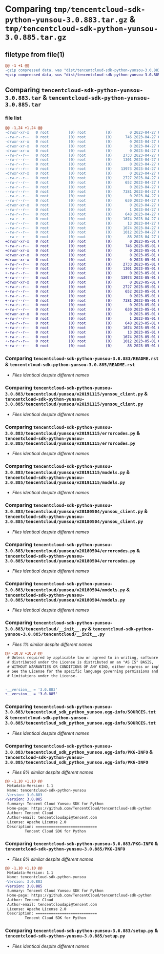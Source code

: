# Comparing `tmp/tencentcloud-sdk-python-yunsou-3.0.883.tar.gz` & `tmp/tencentcloud-sdk-python-yunsou-3.0.885.tar.gz`

## filetype from file(1)

```diff
@@ -1 +1 @@
-gzip compressed data, was "dist/tencentcloud-sdk-python-yunsou-3.0.883.tar", last modified: Thu Apr 27 01:04:26 2023, max compression
+gzip compressed data, was "dist/tencentcloud-sdk-python-yunsou-3.0.885.tar", last modified: Mon May  1 01:00:09 2023, max compression
```

## Comparing `tencentcloud-sdk-python-yunsou-3.0.883.tar` & `tencentcloud-sdk-python-yunsou-3.0.885.tar`

### file list

```diff
@@ -1,24 +1,24 @@
-drwxr-xr-x   0 root         (0) root         (0)        0 2023-04-27 01:04:26.000000 tencentcloud-sdk-python-yunsou-3.0.883/
--rw-r--r--   0 root         (0) root         (0)      746 2023-04-27 01:04:26.000000 tencentcloud-sdk-python-yunsou-3.0.883/README.rst
-drwxr-xr-x   0 root         (0) root         (0)        0 2023-04-27 01:04:26.000000 tencentcloud-sdk-python-yunsou-3.0.883/tencentcloud/
-drwxr-xr-x   0 root         (0) root         (0)        0 2023-04-27 01:04:26.000000 tencentcloud-sdk-python-yunsou-3.0.883/tencentcloud/yunsou/
-drwxr-xr-x   0 root         (0) root         (0)        0 2023-04-27 01:04:26.000000 tencentcloud-sdk-python-yunsou-3.0.883/tencentcloud/yunsou/v20191115/
--rw-r--r--   0 root         (0) root         (0)     2733 2023-04-27 01:04:26.000000 tencentcloud-sdk-python-yunsou-3.0.883/tencentcloud/yunsou/v20191115/yunsou_client.py
--rw-r--r--   0 root         (0) root         (0)     1301 2023-04-27 01:04:26.000000 tencentcloud-sdk-python-yunsou-3.0.883/tencentcloud/yunsou/v20191115/errorcodes.py
--rw-r--r--   0 root         (0) root         (0)        0 2023-04-27 01:04:26.000000 tencentcloud-sdk-python-yunsou-3.0.883/tencentcloud/yunsou/v20191115/__init__.py
--rw-r--r--   0 root         (0) root         (0)    13973 2023-04-27 01:04:26.000000 tencentcloud-sdk-python-yunsou-3.0.883/tencentcloud/yunsou/v20191115/models.py
-drwxr-xr-x   0 root         (0) root         (0)        0 2023-04-27 01:04:26.000000 tencentcloud-sdk-python-yunsou-3.0.883/tencentcloud/yunsou/v20180504/
--rw-r--r--   0 root         (0) root         (0)     2727 2023-04-27 01:04:26.000000 tencentcloud-sdk-python-yunsou-3.0.883/tencentcloud/yunsou/v20180504/yunsou_client.py
--rw-r--r--   0 root         (0) root         (0)      652 2023-04-27 01:04:26.000000 tencentcloud-sdk-python-yunsou-3.0.883/tencentcloud/yunsou/v20180504/errorcodes.py
--rw-r--r--   0 root         (0) root         (0)        0 2023-04-27 01:04:26.000000 tencentcloud-sdk-python-yunsou-3.0.883/tencentcloud/yunsou/v20180504/__init__.py
--rw-r--r--   0 root         (0) root         (0)     7381 2023-04-27 01:04:26.000000 tencentcloud-sdk-python-yunsou-3.0.883/tencentcloud/yunsou/v20180504/models.py
--rw-r--r--   0 root         (0) root         (0)        0 2023-04-27 01:04:26.000000 tencentcloud-sdk-python-yunsou-3.0.883/tencentcloud/yunsou/__init__.py
--rw-r--r--   0 root         (0) root         (0)      630 2023-04-27 01:04:26.000000 tencentcloud-sdk-python-yunsou-3.0.883/tencentcloud/__init__.py
-drwxr-xr-x   0 root         (0) root         (0)        0 2023-04-27 01:04:26.000000 tencentcloud-sdk-python-yunsou-3.0.883/tencentcloud_sdk_python_yunsou.egg-info/
--rw-r--r--   0 root         (0) root         (0)        1 2023-04-27 01:04:26.000000 tencentcloud-sdk-python-yunsou-3.0.883/tencentcloud_sdk_python_yunsou.egg-info/dependency_links.txt
--rw-r--r--   0 root         (0) root         (0)      648 2023-04-27 01:04:26.000000 tencentcloud-sdk-python-yunsou-3.0.883/tencentcloud_sdk_python_yunsou.egg-info/SOURCES.txt
--rw-r--r--   0 root         (0) root         (0)     1674 2023-04-27 01:04:26.000000 tencentcloud-sdk-python-yunsou-3.0.883/tencentcloud_sdk_python_yunsou.egg-info/PKG-INFO
--rw-r--r--   0 root         (0) root         (0)       13 2023-04-27 01:04:26.000000 tencentcloud-sdk-python-yunsou-3.0.883/tencentcloud_sdk_python_yunsou.egg-info/top_level.txt
--rw-r--r--   0 root         (0) root         (0)     1674 2023-04-27 01:04:26.000000 tencentcloud-sdk-python-yunsou-3.0.883/PKG-INFO
--rw-r--r--   0 root         (0) root         (0)     1012 2023-04-27 01:04:26.000000 tencentcloud-sdk-python-yunsou-3.0.883/setup.py
--rw-r--r--   0 root         (0) root         (0)       88 2023-04-27 01:04:26.000000 tencentcloud-sdk-python-yunsou-3.0.883/setup.cfg
+drwxr-xr-x   0 root         (0) root         (0)        0 2023-05-01 01:00:09.000000 tencentcloud-sdk-python-yunsou-3.0.885/
+-rw-r--r--   0 root         (0) root         (0)      746 2023-05-01 01:00:09.000000 tencentcloud-sdk-python-yunsou-3.0.885/README.rst
+drwxr-xr-x   0 root         (0) root         (0)        0 2023-05-01 01:00:09.000000 tencentcloud-sdk-python-yunsou-3.0.885/tencentcloud/
+drwxr-xr-x   0 root         (0) root         (0)        0 2023-05-01 01:00:09.000000 tencentcloud-sdk-python-yunsou-3.0.885/tencentcloud/yunsou/
+drwxr-xr-x   0 root         (0) root         (0)        0 2023-05-01 01:00:09.000000 tencentcloud-sdk-python-yunsou-3.0.885/tencentcloud/yunsou/v20191115/
+-rw-r--r--   0 root         (0) root         (0)     2733 2023-05-01 01:00:09.000000 tencentcloud-sdk-python-yunsou-3.0.885/tencentcloud/yunsou/v20191115/yunsou_client.py
+-rw-r--r--   0 root         (0) root         (0)     1301 2023-05-01 01:00:09.000000 tencentcloud-sdk-python-yunsou-3.0.885/tencentcloud/yunsou/v20191115/errorcodes.py
+-rw-r--r--   0 root         (0) root         (0)        0 2023-05-01 01:00:09.000000 tencentcloud-sdk-python-yunsou-3.0.885/tencentcloud/yunsou/v20191115/__init__.py
+-rw-r--r--   0 root         (0) root         (0)    13973 2023-05-01 01:00:09.000000 tencentcloud-sdk-python-yunsou-3.0.885/tencentcloud/yunsou/v20191115/models.py
+drwxr-xr-x   0 root         (0) root         (0)        0 2023-05-01 01:00:09.000000 tencentcloud-sdk-python-yunsou-3.0.885/tencentcloud/yunsou/v20180504/
+-rw-r--r--   0 root         (0) root         (0)     2727 2023-05-01 01:00:09.000000 tencentcloud-sdk-python-yunsou-3.0.885/tencentcloud/yunsou/v20180504/yunsou_client.py
+-rw-r--r--   0 root         (0) root         (0)      652 2023-05-01 01:00:09.000000 tencentcloud-sdk-python-yunsou-3.0.885/tencentcloud/yunsou/v20180504/errorcodes.py
+-rw-r--r--   0 root         (0) root         (0)        0 2023-05-01 01:00:09.000000 tencentcloud-sdk-python-yunsou-3.0.885/tencentcloud/yunsou/v20180504/__init__.py
+-rw-r--r--   0 root         (0) root         (0)     7381 2023-05-01 01:00:09.000000 tencentcloud-sdk-python-yunsou-3.0.885/tencentcloud/yunsou/v20180504/models.py
+-rw-r--r--   0 root         (0) root         (0)        0 2023-05-01 01:00:09.000000 tencentcloud-sdk-python-yunsou-3.0.885/tencentcloud/yunsou/__init__.py
+-rw-r--r--   0 root         (0) root         (0)      630 2023-05-01 01:00:09.000000 tencentcloud-sdk-python-yunsou-3.0.885/tencentcloud/__init__.py
+drwxr-xr-x   0 root         (0) root         (0)        0 2023-05-01 01:00:09.000000 tencentcloud-sdk-python-yunsou-3.0.885/tencentcloud_sdk_python_yunsou.egg-info/
+-rw-r--r--   0 root         (0) root         (0)        1 2023-05-01 01:00:09.000000 tencentcloud-sdk-python-yunsou-3.0.885/tencentcloud_sdk_python_yunsou.egg-info/dependency_links.txt
+-rw-r--r--   0 root         (0) root         (0)      648 2023-05-01 01:00:09.000000 tencentcloud-sdk-python-yunsou-3.0.885/tencentcloud_sdk_python_yunsou.egg-info/SOURCES.txt
+-rw-r--r--   0 root         (0) root         (0)     1674 2023-05-01 01:00:09.000000 tencentcloud-sdk-python-yunsou-3.0.885/tencentcloud_sdk_python_yunsou.egg-info/PKG-INFO
+-rw-r--r--   0 root         (0) root         (0)       13 2023-05-01 01:00:09.000000 tencentcloud-sdk-python-yunsou-3.0.885/tencentcloud_sdk_python_yunsou.egg-info/top_level.txt
+-rw-r--r--   0 root         (0) root         (0)     1674 2023-05-01 01:00:09.000000 tencentcloud-sdk-python-yunsou-3.0.885/PKG-INFO
+-rw-r--r--   0 root         (0) root         (0)     1012 2023-05-01 01:00:09.000000 tencentcloud-sdk-python-yunsou-3.0.885/setup.py
+-rw-r--r--   0 root         (0) root         (0)       88 2023-05-01 01:00:09.000000 tencentcloud-sdk-python-yunsou-3.0.885/setup.cfg
```

### Comparing `tencentcloud-sdk-python-yunsou-3.0.883/README.rst` & `tencentcloud-sdk-python-yunsou-3.0.885/README.rst`

 * *Files identical despite different names*

### Comparing `tencentcloud-sdk-python-yunsou-3.0.883/tencentcloud/yunsou/v20191115/yunsou_client.py` & `tencentcloud-sdk-python-yunsou-3.0.885/tencentcloud/yunsou/v20191115/yunsou_client.py`

 * *Files identical despite different names*

### Comparing `tencentcloud-sdk-python-yunsou-3.0.883/tencentcloud/yunsou/v20191115/errorcodes.py` & `tencentcloud-sdk-python-yunsou-3.0.885/tencentcloud/yunsou/v20191115/errorcodes.py`

 * *Files identical despite different names*

### Comparing `tencentcloud-sdk-python-yunsou-3.0.883/tencentcloud/yunsou/v20191115/models.py` & `tencentcloud-sdk-python-yunsou-3.0.885/tencentcloud/yunsou/v20191115/models.py`

 * *Files identical despite different names*

### Comparing `tencentcloud-sdk-python-yunsou-3.0.883/tencentcloud/yunsou/v20180504/yunsou_client.py` & `tencentcloud-sdk-python-yunsou-3.0.885/tencentcloud/yunsou/v20180504/yunsou_client.py`

 * *Files identical despite different names*

### Comparing `tencentcloud-sdk-python-yunsou-3.0.883/tencentcloud/yunsou/v20180504/errorcodes.py` & `tencentcloud-sdk-python-yunsou-3.0.885/tencentcloud/yunsou/v20180504/errorcodes.py`

 * *Files identical despite different names*

### Comparing `tencentcloud-sdk-python-yunsou-3.0.883/tencentcloud/yunsou/v20180504/models.py` & `tencentcloud-sdk-python-yunsou-3.0.885/tencentcloud/yunsou/v20180504/models.py`

 * *Files identical despite different names*

### Comparing `tencentcloud-sdk-python-yunsou-3.0.883/tencentcloud/__init__.py` & `tencentcloud-sdk-python-yunsou-3.0.885/tencentcloud/__init__.py`

 * *Files 1% similar despite different names*

```diff
@@ -10,8 +10,8 @@
 # Unless required by applicable law or agreed to in writing, software
 # distributed under the License is distributed on an "AS IS" BASIS,
 # WITHOUT WARRANTIES OR CONDITIONS OF ANY KIND, either express or implied.
 # See the License for the specific language governing permissions and
 # limitations under the License.
 
 
-__version__ = '3.0.883'
+__version__ = '3.0.885'
```

### Comparing `tencentcloud-sdk-python-yunsou-3.0.883/tencentcloud_sdk_python_yunsou.egg-info/SOURCES.txt` & `tencentcloud-sdk-python-yunsou-3.0.885/tencentcloud_sdk_python_yunsou.egg-info/SOURCES.txt`

 * *Files identical despite different names*

### Comparing `tencentcloud-sdk-python-yunsou-3.0.883/tencentcloud_sdk_python_yunsou.egg-info/PKG-INFO` & `tencentcloud-sdk-python-yunsou-3.0.885/tencentcloud_sdk_python_yunsou.egg-info/PKG-INFO`

 * *Files 8% similar despite different names*

```diff
@@ -1,10 +1,10 @@
 Metadata-Version: 1.1
 Name: tencentcloud-sdk-python-yunsou
-Version: 3.0.883
+Version: 3.0.885
 Summary: Tencent Cloud Yunsou SDK for Python
 Home-page: https://github.com/TencentCloud/tencentcloud-sdk-python
 Author: Tencent Cloud
 Author-email: tencentcloudapi@tencent.com
 License: Apache License 2.0
 Description: ============================
         Tencent Cloud SDK for Python
```

### Comparing `tencentcloud-sdk-python-yunsou-3.0.883/PKG-INFO` & `tencentcloud-sdk-python-yunsou-3.0.885/PKG-INFO`

 * *Files 8% similar despite different names*

```diff
@@ -1,10 +1,10 @@
 Metadata-Version: 1.1
 Name: tencentcloud-sdk-python-yunsou
-Version: 3.0.883
+Version: 3.0.885
 Summary: Tencent Cloud Yunsou SDK for Python
 Home-page: https://github.com/TencentCloud/tencentcloud-sdk-python
 Author: Tencent Cloud
 Author-email: tencentcloudapi@tencent.com
 License: Apache License 2.0
 Description: ============================
         Tencent Cloud SDK for Python
```

### Comparing `tencentcloud-sdk-python-yunsou-3.0.883/setup.py` & `tencentcloud-sdk-python-yunsou-3.0.885/setup.py`

 * *Files identical despite different names*

